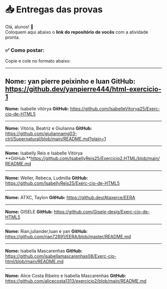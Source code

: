# 📥 Entregas das provas

Olá, alunos! 👋  
Coloquem aqui abaixo o **link do repositório de vocês** com a atividade pronta.

### ✅ Como postar:

Copie e cole no formato abaixo:

---

**Nome:** yan pierre peixinho e luan 
**GitHub:** https://github.dev/yanpierre444/html-exercicio-1
---

**Nome:** Isabelle vitórya
**GitHub:** https://github.com/IsabelleVitorya25/Exerc-cio-de-HTML5

---

**Nome:** Vitória, Beatriz e Giulianna
**GitHub:** https://github.com/giuliannamg03-ctrl/Supernatural/blob/main/README.md?plain=1

---
**Nome:** Isabelly Reis e Isabelle Vitórya 
**GitHub:**https://github.com/IsabellyReis25/Exercicio2.HTML/blob/main/README.md

---
**Nome:** Weller, Rebeca, Ludmilla
**GitHub:** https://github.com/IsabellyReis25/Exerc-cio-de-HTML5

---
**Nome:** ATXC, Taylon
**GitHub:** https://github.dev/Ataxerce/EERA

---
**Nome:** GISELE
**GitHub:** https://github.com/Gisele-desig/Exerc-cio-de-HTML5

---
**Nome:** Rian,juliander,luan e yan
**GitHub:** https://github.com/rian72891/EERA/blob/master/README.md

---
**Nome:** Isabella Mascarenhas
**GitHub:** https://github.com/isabellamascarenhas08/Exerc-cio-html/blob/main/README.md


---
**Nome:** Alice Costa Ribeiro e Isabella Mascarenhas
**GitHub:** https://github.com/alicecosta1313/exercicio2/blob/main/README.md



